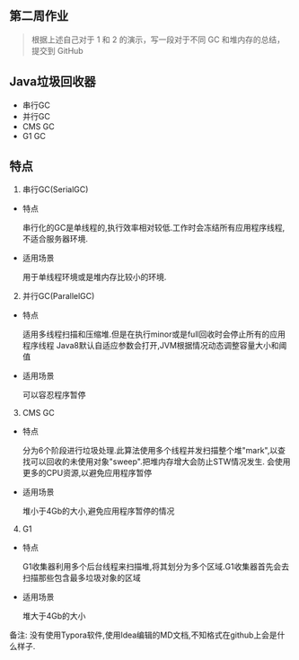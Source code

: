 ## 第二周作业
> 根据上述自己对于 1 和 2 的演示，写一段对于不同 GC 和堆内存的总结，提交到 GitHub

## Java垃圾回收器
- 串行GC
- 并行GC
- CMS GC
- G1 GC

## 特点
1. 串行GC(SerialGC)
- 特点

    串行化的GC是单线程的,执行效率相对较低.工作时会冻结所有应用程序线程,不适合服务器环境.
- 适用场景

    用于单线程环境或是堆内存比较小的环境.

2. 并行GC(ParallelGC)
- 特点

    适用多线程扫描和压缩堆.但是在执行minor或是full回收时会停止所有的应用程序线程
    Java8默认自适应参数会打开,JVM根据情况动态调整容量大小和阈值

- 适用场景

    可以容忍程序暂停


3. CMS GC
- 特点
    
    分为6个阶段进行垃圾处理.此算法使用多个线程并发扫描整个堆"mark",以查找可以回收的未使用对象"sweep".把堆内存增大会防止STW情况发生.
会使用更多的CPU资源,以避免应用程序暂停

- 适用场景

  堆小于4Gb的大小,避免应用程序暂停的情况

4. G1
- 特点

  G1收集器利用多个后台线程来扫描堆,将其划分为多个区域.G1收集器首先会去扫描那些包含最多垃圾对象的区域

- 适用场景

  堆大于4Gb的大小

备注: 没有使用Typora软件,使用Idea编辑的MD文档,不知格式在github上会是什么样子.